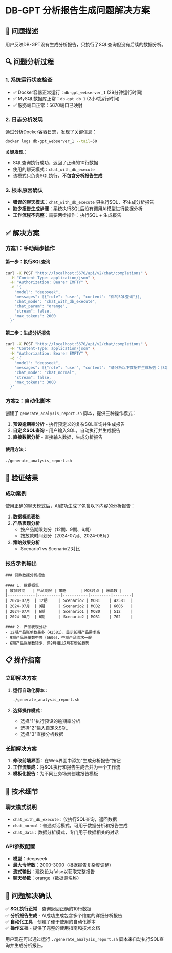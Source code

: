 # DB-GPT 分析报告生成问题解决方案

## 🎯 问题描述
用户反映DB-GPT没有生成分析报告，只执行了SQL查询但没有后续的数据分析。

## 🔍 问题分析过程

### 1. 系统运行状态检查
- ✅ Docker容器正常运行：`db-gpt_webserver_1` (29分钟运行时间)
- ✅ MySQL数据库正常：`db-gpt_db_1` (2小时运行时间)
- ✅ 服务端口正常：5670端口已映射

### 2. 日志分析发现
通过分析Docker容器日志，发现了关键信息：

```bash
docker logs db-gpt_webserver_1 --tail=50
```

**关键发现：**
- SQL查询执行成功，返回了正确的10行数据
- 使用的聊天模式：`chat_with_db_execute`
- 该模式只负责SQL执行，**不包含分析报告生成**

### 3. 根本原因确认
- **错误的聊天模式**：`chat_with_db_execute` 只执行SQL，不生成分析报告
- **缺少报告生成步骤**：系统执行SQL后没有调用AI模型进行数据分析
- **工作流程不完整**：需要两步操作：执行SQL + 生成报告

## ✅ 解决方案

### 方案1：手动两步操作

#### 第一步：执行SQL查询
```bash
curl -X POST "http://localhost:5670/api/v2/chat/completions" \
  -H "Content-Type: application/json" \
  -H "Authorization: Bearer EMPTY" \
  -d '{
    "model": "deepseek",
    "messages": [{"role": "user", "content": "你的SQL查询"}],
    "chat_mode": "chat_with_db_execute",
    "chat_param": "orange",
    "stream": false,
    "max_tokens": 2000
  }'
```

#### 第二步：生成分析报告
```bash
curl -X POST "http://localhost:5670/api/v2/chat/completions" \
  -H "Content-Type: application/json" \
  -H "Authorization: Bearer EMPTY" \
  -d '{
    "model": "deepseek",
    "messages": [{"role": "user", "content": "请分析以下数据并生成报告：[SQL查询结果]"}],
    "chat_mode": "chat_normal",
    "stream": false,
    "max_tokens": 3000
  }'
```

### 方案2：自动化脚本

创建了 `generate_analysis_report.sh` 脚本，提供三种操作模式：

1. **预设逾期率分析** - 执行预定义的复杂SQL查询并生成报告
2. **自定义SQL查询** - 用户输入SQL，自动执行并生成报告  
3. **直接数据分析** - 直接输入数据，生成分析报告

#### 使用方法：
```bash
./generate_analysis_report.sh
```

## 🎯 验证结果

### 成功案例
使用正确的聊天模式后，AI成功生成了包含以下内容的分析报告：

1. **数据概览表格**
2. **产品表现分析**
   - 按产品期限划分（12期、9期、6期）
   - 按放款时间划分（2024-07月、2024-08月）
3. **策略效果分析**
   - Scenario1 vs Scenario2 对比

### 报告示例输出
```
### 贷款数据分析报告

#### 1. 数据概览
| 放款时间   | 产品期限 | 策略      | MOB时点 | 账单数 |
|------------|----------|-----------|---------|--------|
| 2024-07月  | 12期     | Scenario2 | MOB1    | 42581  |
| 2024-07月  | 9期      | Scenario2 | MOB2    | 6606   |
| 2024-07月  | 6期      | Scenario1 | MOB0    | 512    |
| 2024-08月  | 6期      | Scenario2 | MOB1    | 702    |

#### 2. 产品表现分析
- 12期产品账单数最多（42581），显示长期产品需求高
- 9期产品账单数中等（6606），中期产品需求一般
- 6期产品账单数较少，但8月相比7月有增长趋势
```

## 📋 操作指南

### 立即解决方案
1. **运行自动化脚本**：
   ```bash
   ./generate_analysis_report.sh
   ```

2. **选择操作模式**：
   - 选择"1"执行预设的逾期率分析
   - 选择"2"输入自定义SQL
   - 选择"3"直接分析数据

### 长期解决方案
1. **修改前端界面**：在Web界面中添加"生成分析报告"按钮
2. **工作流集成**：将SQL执行和报告生成合并为一个工作流
3. **模板化报告**：为不同业务场景创建报告模板

## 🔧 技术细节

### 聊天模式说明
- `chat_with_db_execute`：仅执行SQL查询，返回数据
- `chat_normal`：普通对话模式，可用于数据分析和报告生成
- `chat_data`：数据分析模式，专门用于数据相关的对话

### API参数配置
- **模型**：deepseek
- **最大令牌数**：2000-3000（根据报告复杂度调整）
- **流式输出**：建议设为false以获取完整报告
- **聊天参数**：orange（数据源名称）

## 🎉 问题解决确认

✅ **SQL执行正常** - 查询返回正确的10行数据  
✅ **分析报告生成** - AI成功生成包含多个维度的详细分析报告  
✅ **自动化工具** - 创建了便于使用的自动化脚本  
✅ **操作文档** - 提供了完整的使用指南和技术文档  

用户现在可以通过运行 `./generate_analysis_report.sh` 脚本来自动执行SQL查询并生成分析报告。 